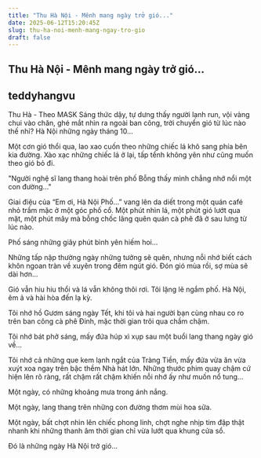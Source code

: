 ```yaml
---
title: "Thu Hà Nội - Mênh mang ngày trở gió..."
date: 2025-06-12T15:20:45Z
slug: thu-ha-noi-menh-mang-ngay-tro-gio
draft: false
---
```


## Thu Hà Nội - Mênh mang ngày trở gió...

## teddyhangvu

Thu Hà - Theo MASK
Sáng thức dậy, tự dưng thấy người lạnh run, vội vàng chui vào chăn, ghé mắt nhìn ra ngoài ban công, trời chuyển gió từ lúc nào thế nhỉ?
Hà Nội những ngày tháng 10…
 
Một cơn gió thổi qua, lao xao cuốn theo những chiếc lá khô sang phía bên kia đường. Xào xạc những chiếc lá ở lại, tấp tểnh không yên như cũng muốn theo gió bỏ đi.
 
"Người nghệ sĩ lang thang hoài trên phố
Bỗng thấy mình chẳng nhớ nổi một con đường..."
 
Giai điệu của “Em ơi, Hà Nội Phố…” vang lên da diết trong một quán café nhỏ trầm mặc ở một góc phố cổ. Một phút nhìn lá, một phút gió lướt qua mặt, một phút mây mà bỗng chốc lãng quên quán cà phê đã ở sau lưng từ lúc nào.
 

 
Phố sáng những giây phút bình yên hiếm hoi... 
 
Những tấp nập thường ngày những tưởng sẽ quên, nhưng nỗi nhớ biết cách khôn ngoan tràn về xuyên trong đêm ngút gió. Đón gió mùa rồi, sợ mùa sẽ dài hơn...
 
Gió vẫn hiu hiu thổi và lá vẫn không thôi rơi. Tôi lặng lẽ ngắm phố. Hà Nội, êm ả và hài hòa đến lạ kỳ. 
 

 
Tôi nhớ hồ Gươm sáng ngày Tết, khi tôi và hai người bạn cùng nhau co ro trên ban công cà phê Đinh, mặc thời gian trôi qua chầm chậm. 
 
Tôi nhớ bát phở sáng, mấy đứa húp xì xụp sau một buổi lang thang ngày gió về...
 
Tôi nhớ cả những que kem lạnh ngắt của Tràng Tiền, mấy đứa vừa ăn vừa xuýt xoa ngay trên bậc thềm Nhà hát lớn. Những thước phim quay chậm cứ hiện lên rõ ràng, rất chậm rất chậm khiến nỗi nhớ ấy như muốn nổ tung...
 

 
Một ngày, có những khoảng mưa trong ánh nắng.
 
Một ngày, lang thang trên những con đường thơm mùi hoa sữa.
 
Một ngày,  bất chợt nhìn lên chiếc phong linh, chợt nghe nhịp tim đập thật nhanh khi những thanh âm thời gian chỉ vừa lướt qua khung cửa sổ.
 
Đó là những ngày Hà Nội trở gió…